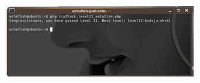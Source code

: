 ![Alt text](https://github.com/dsolstad/walkthrough-try2hack.nl/blob/master/try2hack_files/level11.jpg)
